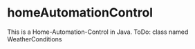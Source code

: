 homeAutomationControl
=====================
This is a Home-Automation-Control in Java.
ToDo: class named WeatherConditions